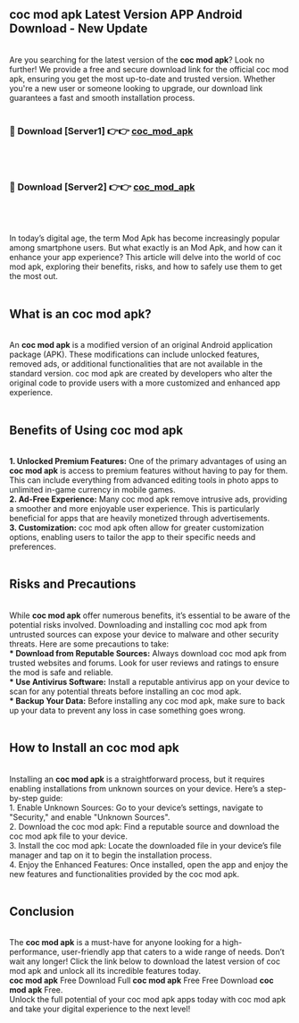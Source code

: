 ## coc mod apk Latest Version APP Android Download - New Update
<br>
Are you searching for the latest version of the <strong>coc mod apk</strong>? Look no further! We provide a free and secure download link for the official coc mod apk, ensuring you get the most up-to-date and trusted version. Whether you're a new user or someone looking to upgrade, our download link guarantees a fast and smooth installation process.
<br>
<br>
<h3>🔴 Download [Server1] 👉👉 <a href="https://modyolo.store/coc+mod+apk">coc_mod_apk</a></h3><br>
<br>
<h3>🔴 Download [Server2] 👉👉 <a href="https://modyolo.store/coc+mod+apk">coc_mod_apk</a></h3><br>
<br>
<br>
In today’s digital age, the term Mod Apk has become increasingly popular among smartphone users. But what exactly is an Mod Apk, and how can it enhance your app experience? This article will delve into the world of coc mod apk, exploring their benefits, risks, and how to safely use them to get the most out.
<br>
<br>
<h2>What is an coc mod apk?</h2>
<br>
An <strong>coc mod apk</strong> is a modified version of an original Android application package (APK). These modifications can include unlocked features, removed ads, or additional functionalities that are not available in the standard version. coc mod apk are created by developers who alter the original code to provide users with a more customized and enhanced app experience.
<br>
<br>
<h2>Benefits of Using coc mod apk</h2>
<br>
<strong> 1. Unlocked Premium Features:</strong> One of the primary advantages of using an <strong>coc mod apk</strong> is access to premium features without having to pay for them. This can include everything from advanced editing tools in photo apps to unlimited in-game currency in mobile games.
<br>
<strong> 2. Ad-Free Experience:</strong> Many coc mod apk remove intrusive ads, providing a smoother and more enjoyable user experience. This is particularly beneficial for apps that are heavily monetized through advertisements.
<br>
<strong> 3. Customization:</strong> coc mod apk often allow for greater customization options, enabling users to tailor the app to their specific needs and preferences.
<br>
<br>
<h2>Risks and Precautions</h2>
<br>
While <strong>coc mod apk</strong> offer numerous benefits, it’s essential to be aware of the potential risks involved. Downloading and installing coc mod apk from untrusted sources can expose your device to malware and other security threats. Here are some precautions to take:
<br>
<strong> * Download from Reputable Sources:</strong> Always download coc mod apk from trusted websites and forums. Look for user reviews and ratings to ensure the mod is safe and reliable.
<br>
<strong> * Use Antivirus Software:</strong> Install a reputable antivirus app on your device to scan for any potential threats before installing an coc mod apk.
<br>
<strong> * Backup Your Data:</strong> Before installing any coc mod apk, make sure to back up your data to prevent any loss in case something goes wrong.
<br>
<br>
<h2>How to Install an coc mod apk</h2>
<br>
Installing an <strong>coc mod apk</strong> is a straightforward process, but it requires enabling installations from unknown sources on your device. Here’s a step-by-step guide:
<br>
 1. Enable Unknown Sources: Go to your device’s settings, navigate to "Security," and enable "Unknown Sources".
<br>
 2. Download the coc mod apk: Find a reputable source and download the coc mod apk file to your device.
<br>
 3. Install the coc mod apk: Locate the downloaded file in your device’s file manager and tap on it to begin the installation process.
<br>
 4. Enjoy the Enhanced Features: Once installed, open the app and enjoy the new features and functionalities provided by the coc mod apk.
<br>
<br>
<h2><strong>Conclusion</strong></h2>
<br>
The <strong>coc mod apk</strong> is a must-have for anyone looking for a high-performance, user-friendly app that caters to a wide range of needs. Don’t wait any longer! Click the link below to download the latest version of coc mod apk and unlock all its incredible features today.
<br>
<strong>coc mod apk</strong> Free Download Full <strong>coc mod apk</strong> Free Free Download <strong>coc mod apk</strong> Free.
<br>
Unlock the full potential of your coc mod apk apps today with coc mod apk and take your digital experience to the next level!